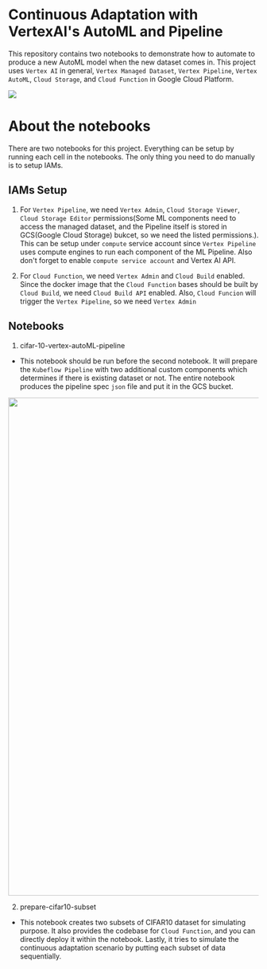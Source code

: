 # Continuous Adaptation with VertexAI's AutoML and Pipeline

This repository contains two notebooks to demonstrate how to automate to produce a new AutoML model when the new dataset comes in. This project uses `Vertex AI` in general, `Vertex Managed Dataset`, `Vertex Pipeline`, `Vertex AutoML`, `Cloud Storage`, and `Cloud Function` in Google Cloud Platform.

![](https://i.ibb.co/FsVN6My/Screen-Shot-2022-01-14-at-12-34-03-PM.png)

# About the notebooks

There are two notebooks for this project. Everything can be setup by running each cell in the notebooks. The only thing you need to do manually is to setup IAMs. 

## IAMs Setup

1. For `Vertex Pipeline`, we need `Vertex Admin`, `Cloud Storage Viewer`, `Cloud Storage Editor` permissions(Some ML components need to access the managed dataset, and the Pipeline itself is stored in GCS(Google Cloud Storage) bukcet, so we need the listed permissions.). This can be setup under `compute` service account since `Vertex Pipeline` uses compute engines to run each component of the ML Pipeline. Also don't forget to enable `compute service account` and Vertex AI API.

2. For `Cloud Function`, we need `Vertex Admin` and `Cloud Build` enabled. Since the docker image that the `Cloud Function` bases should be built by `Cloud Build`, we need `Cloud Build API` enabled. Also, `Cloud Funcion` will trigger the `Vertex Pipeline`, so we need `Vertex Admin`

## Notebooks

1. cifar-10-vertex-autoML-pipeline
- This notebook should be run before the second notebook. It will prepare the `Kubeflow Pipeline` with two additional custom components which determines if there is existing dataset or not. The entire notebook produces the pipeline spec `json` file and put it in the GCS bucket.

<img src="https://i.ibb.co/kXcVrcm/Screen-Shot-2022-01-14-at-10-55-29-AM.png" height="1000"/>

2. prepare-cifar10-subset
- This notebook creates two subsets of CIFAR10 dataset for simulating purpose. It also provides the codebase for `Cloud Function`, and you can directly deploy it within the notebook. Lastly, it tries to simulate the continuous adaptation scenario by putting each subset of data sequentially. 
